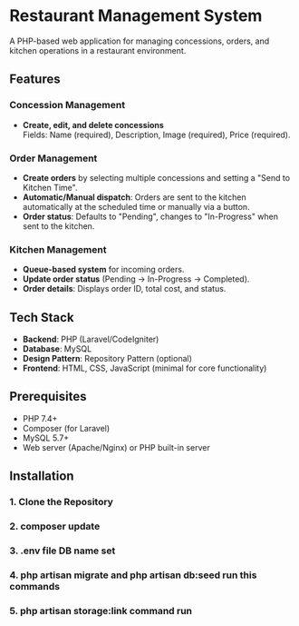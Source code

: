 # Restaurant Management System

A PHP-based web application for managing concessions, orders, and kitchen operations in a restaurant environment.

## Features

### Concession Management
- **Create, edit, and delete concessions**  
  Fields: Name (required), Description, Image (required), Price (required).

### Order Management
- **Create orders** by selecting multiple concessions and setting a "Send to Kitchen Time".
- **Automatic/Manual dispatch**: Orders are sent to the kitchen automatically at the scheduled time or manually via a button.
- **Order status**: Defaults to "Pending", changes to "In-Progress" when sent to the kitchen.

### Kitchen Management
- **Queue-based system** for incoming orders.
- **Update order status** (Pending → In-Progress → Completed).
- **Order details**: Displays order ID, total cost, and status.

## Tech Stack
- **Backend**: PHP (Laravel/CodeIgniter)
- **Database**: MySQL
- **Design Pattern**: Repository Pattern (optional)
- **Frontend**: HTML, CSS, JavaScript (minimal for core functionality)

## Prerequisites
- PHP 7.4+
- Composer (for Laravel)
- MySQL 5.7+
- Web server (Apache/Nginx) or PHP built-in server

## Installation

### 1. Clone the Repository
### 2. composer update
### 3. .env file DB name set
### 4. php artisan migrate   and   php artisan db:seed   run this commands
### 5. php artisan storage:link   command run
